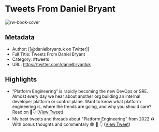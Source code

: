 # Tweets From Daniel Bryant

![rw-book-cover](https://pbs.twimg.com/profile_images/1246138897802964992/QQOmlOOo.jpg)

## Metadata
- Author: [[@danielbryantuk on Twitter]]
- Full Title: Tweets From Daniel Bryant
- Category: #tweets
- URL: https://twitter.com/danielbryantuk

## Highlights
- "Platform Engineering" is rapidly becoming the new DevOps or SRE. Almost every day we hear about another org building an internal developer platform or control plane.
  Want to know what platform engineering is, where the trends are going, and why you should care? 
  Read on 🧵👇 ([View Tweet](https://twitter.com/danielbryantuk/status/1494614250567966732))
- My best tweets and threads about "Platform Engineering" from 2022 ♻️
  With bonus thoughts and commentary 😁
  🧵 👇 ([View Tweet](https://twitter.com/danielbryantuk/status/1604408872277458944))
